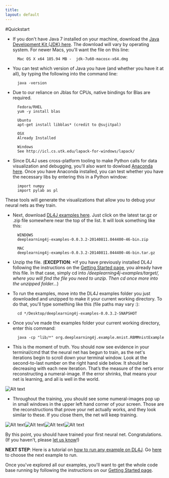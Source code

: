 ```yaml
---
title:
layout: default
---
```


#Quickstart

* If you don't have Java 7 installed on your machine, download the [Java Development Kit (JDK) here](http://www.oracle.com/technetwork/java/javase/downloads/jdk7-downloads-1880260.html). The download will vary by operating system. For newer Macs, you'll want the file on this line:

		Mac OS X x64 185.94 MB -  jdk-7u60-macosx-x64.dmg

* You can test which version of Java you have (and whether you have it at all), by typing the following into the command line:

		java -version

* Due to our reliance on Jblas for CPUs, native bindings for Blas are required.

		Fedora/RHEL
		yum -y install blas

		Ubuntu
		apt-get install libblas* (credit to @sujitpal)

		OSX
		Already Installed

		Windows
		See http://icl.cs.utk.edu/lapack-for-windows/lapack/

* Since DL4J uses cross-platform tooling to make Python calls for data visualization and debugging, you'll also want to dowload [Anaconda here](http://continuum.io/downloads). Once you have Anaconda installed, you can test whether you have the necessary libs by entering this in a Python window:

		import numpy
		import pylab as pl

These tools will generate the visualizations that allow you to debug your neural nets as they train. 

* Next, download [DL4J examples here](https://oss.sonatype.org/content/repositories/snapshots/org/deeplearning4j/deeplearning4j-examples/0.0.3.2-SNAPSHOT/). Just click on the latest tar.gz or .zip file somewhere near the top of the list. It will look something like this:

		WINDOWS
		deeplearning4j-examples-0.0.3.2-20140811.044400-46-bin.zip

		MAC
		deeplearning4j-examples-0.0.3.2-20140811.044400-46-bin.tar.gz

* Unzip the file. (**EXCEPTION**: *If you have previously installed DL4J following the instructions on the [Getting Started page](../gettingstarted.html), you already have this file. In that case, simply cd into */deeplearning4j-examples/target/, where you will find the file you need to unzip. Then cd once more into the unzipped folder...*)

* To run the examples, move into the DL4J examples folder you just downloaded and unzipped to make it your current working directory. To do that, you'll type something like this (file paths may vary :):

		cd */Desktop/deeplearning4j-examples-0.0.3.2-SNAPSHOT

* Once you've made the examples folder your current working directory, enter this command:

		java -cp "lib/*" org.deeplearning4j.example.mnist.RBMMnistExample

* This is the moment of truth. You should now see evidence in your terminal/cmd that the neural net has begun to train, as the net's iterations begin to scroll down your terminal window. Look at the second-to-last number on the right hand side below. It should be decreasing with each new iteration. That’s the measure of the net’s error reconstructing a numeral-image. If the error shrinks, that means your net is learning, and all is well in the world.

![Alt text](../img/learning.png)

* Throughout the training, you should see some numeral-images pop up in small windows in the upper left hand corner of your screen. Those are the reconstructions that prove your net actually works, and they look similar to these. If you close them, the net will keep training. 

![Alt text](../img/two.png)![Alt text](../img/nine.png)![Alt text](../img/three.png)![Alt text](../img/one.png)

By this point, you should have trained your first neural net. Congratulations. (If you haven't, please [let us know](groups.google.com/forum/#!forum/deeplearning4j)!)

**NEXT STEP**: Here is a tutorial on [how to run any example on DL4J](../runexample.html). Go [here](https://github.com/agibsonccc/java-deeplearning/tree/master/deeplearning4j-examples/src/main/java/org/deeplearning4j/example/) to choose the next example to run. 

Once you've explored all our examples, you'll want to get the whole code base running by following the instructions on our  [Getting Started page](../gettingstarted.html).
